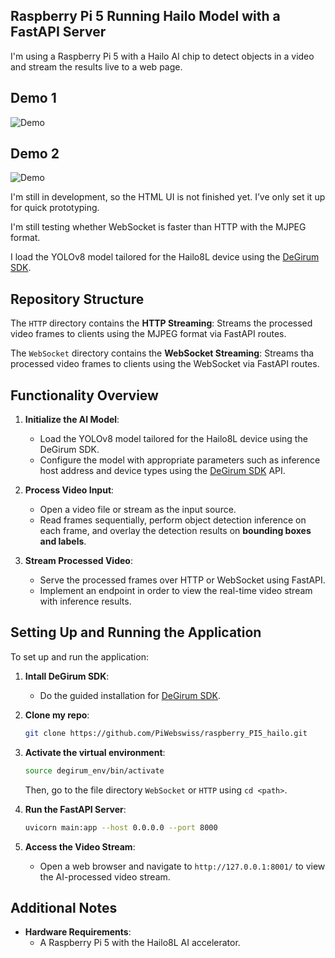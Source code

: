 ## Raspberry Pi 5 Running Hailo Model with a FastAPI Server 

I'm using a Raspberry Pi 5 with a Hailo AI chip to detect objects in a video and stream the results live to a web page.
## Demo 1
![Demo](raspberry_PI5_hailo/Ressources/demo-1.gif)

## Demo 2
![Demo](raspberry_PI5_hailo/Ressources/demo-2.gif)

I'm still in development, so the HTML UI is not finished yet. I’ve only set it up for quick prototyping.

I'm still testing whether WebSocket is faster than HTTP with the MJPEG format.

I load the YOLOv8 model tailored for the Hailo8L device using the [DeGirum SDK](https://github.com/DeGirum/hailo_examples).


## **Repository Structure**

The `HTTP` directory contains the **HTTP Streaming**: Streams the processed video frames to clients using the MJPEG format via FastAPI routes.


The `WebSocket` directory contains the **WebSocket Streaming**: Streams tha processed video frames to clients using the WebSocket via FastAPI routes.


## **Functionality Overview**

1. **Initialize the AI Model**:  
   - Load the YOLOv8 model tailored for the Hailo8L device using the DeGirum SDK.
   - Configure the model with appropriate parameters such as inference host address and device types using the [DeGirum SDK](https://github.com/DeGirum/hailo_examples) API.

2. **Process Video Input**:  
   - Open a video file or stream as the input source.
   - Read frames sequentially, perform object detection inference on each frame, and overlay the detection results on **bounding boxes and labels**.

3. **Stream Processed Video**:  
   - Serve the processed frames over HTTP or WebSocket using FastAPI.
   - Implement an endpoint in order to view the real-time video stream with inference results.


## **Setting Up and Running the Application**

To set up and run the application:


1. **Intall DeGirum SDK**:
   - Do the guided installation for [DeGirum SDK](https://github.com/DeGirum/hailo_examples).

2. **Clone my repo**:
   ```bash
   git clone https://github.com/PiWebswiss/raspberry_PI5_hailo.git
   ```

2. **Activate the virtual environment**:
   ```bash
   source degirum_env/bin/activate
   ```
   Then, go to the file directory ``WebSocket`` or ``HTTP`` using ``cd <path>``.

2. **Run the FastAPI Server**:
   ```bash
   uvicorn main:app --host 0.0.0.0 --port 8000
   ```

3. **Access the Video Stream**:
   - Open a web browser and navigate to `http://127.0.0.1:8001/` to view the AI-processed video stream.

## **Additional Notes**

- **Hardware Requirements**:  
  - A Raspberry Pi 5 with the Hailo8L AI accelerator.


